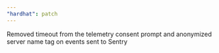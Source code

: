 ```yaml
---
"hardhat": patch
---
```


Removed timeout from the telemetry consent prompt and anonymized server name tag on events sent to Sentry
